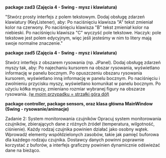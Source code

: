 **package zad3 (Zajęcia 4 - Swing - mysz i klawiatura)**

"Stwórz prosty interfejs z polem tekstowym. Dodaj obsługę zdarzeń klawiatury (KeyListener), aby:
Po naciśnięciu klawisza "A" tekst zmieniał kolor na czerwony.
Po naciśnięciu klawisza "B" tekst zmieniał kolor na niebieski.
Po naciśnięciu klawisza "C" wyczyść pole tekstowe.
Haczyk: pole tekstowe jest polem edycyjnym, więc jeśli jesteśmy w nim to litery mają swoje normalne znaczenie."

**package zad5 (Zajęcia 4 - Swing - mysz i klawiatura)**

Stwórz interfejs z obszarem rysowania (np. JPanel). Dodaj obsługę zdarzeń myszy tak, aby:
Po najechaniu kursorem na obszar rysowania, wyświetlano informację w panelu bocznym.
Po opuszczeniu obszaru rysowania kursorem, wyświetlano inną informację w panelu bocznym.
Po naciśnięciu i zwolnieniu przycisku myszy, wyświetlano komunikat w panelu bocznym.
Po użyciu kółka myszy, zmieniano rozmiar wybranej figury na obszarze rysowania. <u>(w moim przypadku = strzałki góra dół)</u>

**package controller, package sensors, oraz klasa główna MainWindow (Swing - rysowanie/animacje)**

Zadanie 2: System monitorowania czujników
Opracuj system monitorowania czujników, zbierających dane z różnych źródeł (temperatura, wilgotność, ciśnienie). 
Każdy rodzaj czujnika powinien działać jako osobny wątek. Wprowadź elementy współdzielonych zasobów,
takie jak pamięć buforowa dla każdego rodzaju czujnika. Dostawcy danych powinni poprawnie korzystać z buforów,
a interfejs graficzny powinien dynamicznie odświeżać dane na bieżąco.

